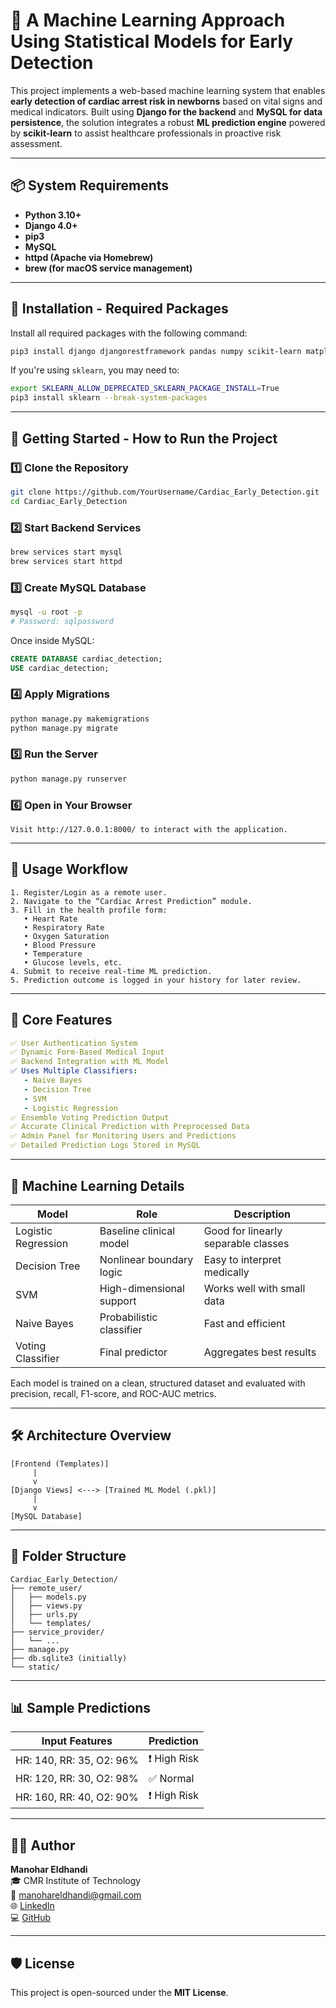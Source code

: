 # 🧬 A Machine Learning Approach Using Statistical Models for Early Detection

This project implements a web-based machine learning system that enables **early detection of cardiac arrest risk in newborns** based on vital signs and medical indicators. Built using **Django for the backend** and **MySQL for data persistence**, the solution integrates a robust **ML prediction engine** powered by **scikit-learn** to assist healthcare professionals in proactive risk assessment.

---

## 📦 System Requirements

- **Python 3.10+**
- **Django 4.0+**
- **pip3**
- **MySQL**
- **httpd (Apache via Homebrew)**
- **brew (for macOS service management)**

---

## 🔧 Installation - Required Packages

Install all required packages with the following command:
```bash
pip3 install django djangorestframework pandas numpy scikit-learn matplotlib seaborn xgboost imbalanced-learn joblib mysqlclient mariadb --break-system-packages
```

If you're using `sklearn`, you may need to:
```bash
export SKLEARN_ALLOW_DEPRECATED_SKLEARN_PACKAGE_INSTALL=True
pip3 install sklearn --break-system-packages
```

---

## 🚀 Getting Started - How to Run the Project

### 1️⃣ Clone the Repository

```bash
git clone https://github.com/YourUsername/Cardiac_Early_Detection.git
cd Cardiac_Early_Detection
```

### 2️⃣ Start Backend Services

```bash
brew services start mysql
brew services start httpd
```

### 3️⃣ Create MySQL Database

```bash
mysql -u root -p
# Password: sqlpassword
```

Once inside MySQL:
```sql
CREATE DATABASE cardiac_detection;
USE cardiac_detection;
```

### 4️⃣ Apply Migrations

```bash
python manage.py makemigrations
python manage.py migrate
```

### 5️⃣ Run the Server

```bash
python manage.py runserver
```

### 6️⃣ Open in Your Browser

```
Visit http://127.0.0.1:8000/ to interact with the application.
```

---

## 🧪 Usage Workflow

```text
1. Register/Login as a remote user.
2. Navigate to the “Cardiac Arrest Prediction” module.
3. Fill in the health profile form:
   • Heart Rate
   • Respiratory Rate
   • Oxygen Saturation
   • Blood Pressure
   • Temperature
   • Glucose levels, etc.
4. Submit to receive real-time ML prediction.
5. Prediction outcome is logged in your history for later review.
```

---

## 🌟 Core Features

```yaml
✅ User Authentication System
✅ Dynamic Form-Based Medical Input
✅ Backend Integration with ML Model
✅ Uses Multiple Classifiers: 
   - Naive Bayes
   - Decision Tree
   - SVM
   - Logistic Regression
✅ Ensemble Voting Prediction Output
✅ Accurate Clinical Prediction with Preprocessed Data
✅ Admin Panel for Monitoring Users and Predictions
✅ Detailed Prediction Logs Stored in MySQL
```

---

## 🧠 Machine Learning Details

| Model               | Role                    | Description |
|--------------------|-------------------------|-------------|
| Logistic Regression| Baseline clinical model | Good for linearly separable classes |
| Decision Tree      | Nonlinear boundary logic| Easy to interpret medically |
| SVM                | High-dimensional support| Works well with small data |
| Naive Bayes        | Probabilistic classifier| Fast and efficient |
| Voting Classifier  | Final predictor         | Aggregates best results |

Each model is trained on a clean, structured dataset and evaluated with precision, recall, F1-score, and ROC-AUC metrics.

---

## 🛠️ Architecture Overview

```
[Frontend (Templates)]
     |
     v
[Django Views] <---> [Trained ML Model (.pkl)]
     |
     v
[MySQL Database]
```

---

## 📂 Folder Structure

```
Cardiac_Early_Detection/
├── remote_user/
│   ├── models.py
│   ├── views.py
│   ├── urls.py
│   └── templates/
├── service_provider/
│   └── ...
├── manage.py
├── db.sqlite3 (initially)
└── static/
```

---

## 📊 Sample Predictions

| Input Features | Prediction |
|----------------|------------|
| HR: 140, RR: 35, O2: 96%     | ❗ High Risk |
| HR: 120, RR: 30, O2: 98%     | ✅ Normal |
| HR: 160, RR: 40, O2: 90%     | ❗ High Risk |

---

## 🧑‍💻 Author

**Manohar Eldhandi**  
🎓 CMR Institute of Technology  
📧 manohareldhandi@gmail.com  
🌐 [LinkedIn](https://www.linkedin.com/in/manohar-eldhandi-baa016264/)  
💻 [GitHub](https://github.com/ManoharEldhandi)

---

## 🛡️ License

This project is open-sourced under the **MIT License**.
